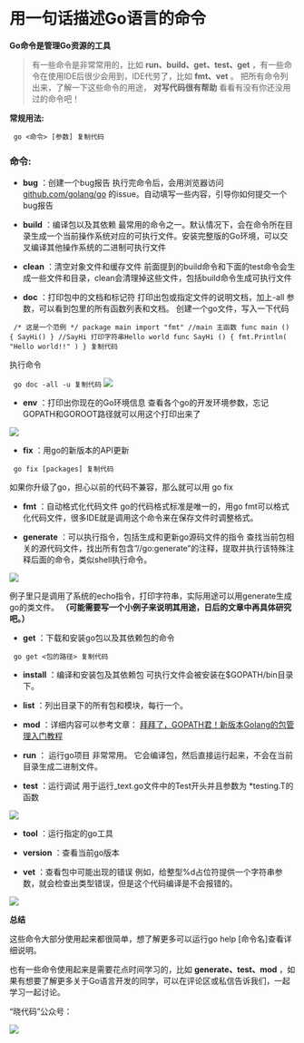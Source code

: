 # 用一句话描述Go语言的命令 #

**Go命令是管理Go资源的工具**

> 
> 有一些命令是非常常用的，比如 **run、build、get、test、get** ，有一些命令在使用IDE后很少会用到，IDE代劳了，比如 **fmt、vet**
> 。
> 把所有命令列出来，了解一下这些命令的用途， **对写代码很有帮助**
> 看看有没有你还没用过的命令吧！

**常规用法:**

` go <命令> [参数] 复制代码`

### 命令: ###

* **bug** ：创建一个bug报告
执行完命令后，会用浏览器访问 [github.com/golang/go]( https://link.juejin.im?target=https%3A%2F%2Flink.zhihu.com%2F%3Ftarget%3Dhttp%253A%2F%2Fgithub.com%2Fgolang%2Fgo ) 的issue。自动填写一些内容，引导你如何提交一个bug报告

* **build** ：编译包以及其依赖
最常用的命令之一。默认情况下，会在命令所在目录生成一个当前操作系统对应的可执行文件。安装完整版的Go环境，可以交叉编译其他操作系统的二进制可执行文件

* **clean** ：清空对象文件和缓存文件
前面提到的build命令和下面的test命令会生成一些文件和目录，clean会清理掉这些文件，包括build命令生成可执行文件

* **doc** ：打印包中的文档和标记符
打印出包或指定文件的说明文档，加上-all 参数，可以看到包里的所有函数列表和文档。
创建一个go文件，写入一下代码

` /* 这是一个范例 */ package main import "fmt" //main 主函数 func main () { SayHi() } //SayHi 打印字符串Hello world func SayHi () { fmt.Println( "Hello world!!" ) } 复制代码`

执行命令

` go doc -all -u 复制代码`
![](https://user-gold-cdn.xitu.io/2019/4/8/169fc30b81818306?imageView2/0/w/1280/h/960/ignore-error/1)

* **env** ：打印出你现在的Go环境信息
查看各个go的开发环境参数，忘记GOPATH和GOROOT路径就可以用这个打印出来了

![](https://user-gold-cdn.xitu.io/2019/4/8/169fc30b81a99bc5?imageView2/0/w/1280/h/960/ignore-error/1)

* **fix** ：用go的新版本的API更新

` go fix [packages] 复制代码`

如果你升级了go，担心以前的代码不兼容，那么就可以用 go fix

* **fmt** ：自动格式化代码文件
go的代码格式标准是唯一的，用go fmt可以格式化代码文件，很多IDE就是调用这个命令来在保存文件时调整格式。

* **generate** ：可以执行指令，包括生成和更新go源码文件的指令
查找当前包相关的源代码文件，找出所有包含”//go:generate”的注释，提取并执行该特殊注释后面的命令，类似shell执行命令。

![](https://user-gold-cdn.xitu.io/2019/4/8/169fc30b8357582d?imageView2/0/w/1280/h/960/ignore-error/1)

例子里只是调用了系统的echo指令，打印字符串，实际用途可以用generate生成go的类文件。 **（可能需要写一个小例子来说明其用途，日后的文章中再具体研究吧。）**

* **get** ：下载和安装go包以及其依赖包的命令

` go get <包的路径> 复制代码`

* **install** ：编译和安装包及其依赖包
可执行文件会被安装在$GOPATH/bin目录下。

* **list** ：列出目录下的所有包和模块，每行一个。

* **mod** ：详细内容可以参考文章： [拜拜了，GOPATH君！新版本Golang的包管理入门教程]( https://link.juejin.im?target=https%3A%2F%2Fzhuanlan.zhihu.com%2Fp%2F60703832 )

* **run** ： 运行go项目
非常常用。
它会编译包，然后直接运行起来，不会在当前目录生成二进制文件。

* **test** ：运行调试
用于运行_text.go文件中的Test开头并且参数为 *testing.T的函数

![](https://user-gold-cdn.xitu.io/2019/4/8/169fc30b8428c25b?imageView2/0/w/1280/h/960/ignore-error/1)

* **tool** ：运行指定的go工具

* **version** ：查看当前go版本

* **vet** ：查看包中可能出现的错误
例如，给整型%d占位符提供一个字符串参数，就会检查出类型错误，但是这个代码编译是不会报错的。

![](https://user-gold-cdn.xitu.io/2019/4/8/169fc30b85f8cd4b?imageView2/0/w/1280/h/960/ignore-error/1)

**总结**

这些命令大部分使用起来都很简单，想了解更多可以运行go help [命令名]查看详细说明。

也有一些命令使用起来是需要花点时间学习的，比如 **generate、test、mod** ，如果有想要了解更多关于Go语言开发的同学，可以在评论区或私信告诉我们，一起学习一起讨论。

“晓代码”公众号：

![](https://user-gold-cdn.xitu.io/2019/4/8/169fc311ea48fb2b?imageView2/0/w/1280/h/960/ignore-error/1)